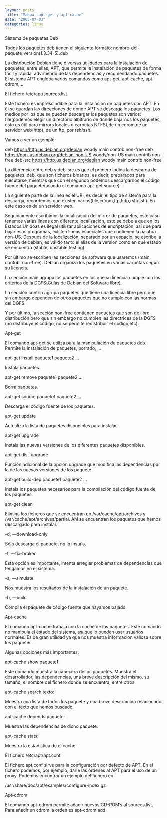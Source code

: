 ```yaml
---
layout: posts
title: "Manual apt-get y apt-cache"
date: "2005-07-03"
categories: linux
---
```


Sistema de paquetes Deb

Todos los paquetes deb tienen el siguiente formato: nombre-del-paquete\_version(1.3.34-5).deb

La distribución Debian tiene diversas utilidades para la instalación de paquetes, entre ellas, APT, que permite la instalación de paquetes de forma fácil y rápida, advirtiendo de las dependencias y recomendando paquetes. El sistema APT engloba varios comandos como apt-get, apt-cache, apt-cdrom,…

El fichero /etc/apt/sources.list

Este fichero es imprescindible para la instalación de paquetes con APT. En él se guardan las direcciones de donde APT se descarga los paquetes. Los medios por los que se pueden descargar los paquetes son varios: file(podemos elegir un directorio albitrario de donde bajarnos los paquetes, esto es útil para mirrors locales o carpetas NTFS),de un cdrom,de un servidor web(http), de un ftp, por rsh/ssh.

Vamos a ver un ejemplo:

deb https://http.us.debian.org/debian woody main contrib non-free deb https://non-us.debian.org/debian-non-US woody/non-US main contrib non-free deb-src https://http.us.debian.org/debian woody main contrib non-free

La diferencia entre deb y deb-src es que el primero indica la descarga de paquetes .deb, que son ficheros binarios, es decir, preparados para ejecutarse, mientras que con el segundo podemos descargarnos el código fuente del paquete(usando el comando apt-get source).

La siguiente parte de la línea es el URI, es decir, el tipo de sistema para la descarga, recordemos que existen varios(file,cdrom,ftp,http,rsh/ssh). En este caso es de un servidor web.

Seguidamente escribimos la localización del mirror de paquetes, este caso tenemos varias líneas con diferente localización, esto se debe a que en los Estados Unidoas es ilegal utilizar aplicaciones de encriptación, así que para bajar esos programas, existen líneas especiales que contienen la palabra non-US. Después de la localización, separado por un espacio, se escribe la versión de debian, es válido tanto el alias de la version como en qué estado se encuentra (stable, unstable,testing).

Por último se escriben las secciones de software que usaremos (main, contrib, non-free). Debian organiza los paquetes en varias carpetas segun su licencia.

La sección main agrupa los paquetes en los que su licencia cumple con los criterios de la DGFS(Guías de Debian del Software libre).

La sección contrib agrupa paquetes que tiene una licencia libre pero que sin embargo dependen de otros paquetes que no cumple con las normas del DGFS.

Y por último, la sección non-free contienen paquetes que son de libre distribución pero que sin embargo no cumplen las directrices de la DGFS (no distribuye el código, no se permite redistribuir el código,etc).

Apt-get

El comando apt-get se utiliza para la manipulación de paquetes deb. Permite la instalación de paquetes, borrado, …

apt-get install paquete1 paquete2 …

Instala paquetes.

apt-get remove paquete1 paquete2 …

Borra paquetes.

apt-get source paquete1 paquete2 …

Descarga el código fuente de los paquetes.

apt-get update

Actualiza la lista de paquetes disponibles para instalar.

apt-get upgrade

Instala las nuevas versiones de los diferentes paquetes disponibles.

apt-get dist-upgrade

Función adicional de la opción upgrade que modifica las dependencias por la de las nuevas versiones de los paquete.

apt-get build-dep paquete1 paquete2 …

Instala los paquetes necesarios para la compilación del código fuente de los paquetes.

apt-get clean

Elimina los ficheros que se encuentran en /var/cache/apt/archives y /var/cache/apt/archives/partial. Ahí se encuentran los paquetes que hemos descargado para instalar.

\-d, —download-only

Sólo descarga el paquete, no lo instala.

\-f, —fix-broken

Esta opción es importante, intenta arreglar problemas de dependencias que tengamos en el sistema.

\-s, —simulate

Nos muestra los resultados de la instalación de un paquete.

\-b, —build

Compila el paquete de código fuente que hayamos bajado.

Apt-cache

El comando apt-cache trabaja con la caché de los paquetes. Este comando no manipula el estado del sistema, así que lo pueden usar usuarios normales. Es de gran utilidad ya que nos muestra información valiosa sobre los paquetes.

Algunas opciones más importantes:

apt-cache show paquete1:

Este comando muestra la cabecera de los paquetes. Muestra el desarrollador, las dependencias, una breve descripción del mismo, su tamaño, el nombre del fichero donde se encuentra, entre otros.

apt-cache search texto:

Muestra una lista de todos los paquete y una breve descripción relacionado con el texto que hemos buscado.

apt-cache depends paquete:

Muestra las dependencias de dicho paquete.

apt-cache stats:

Muestra la estadística de el cache.

El fichero /etc/apt/apt.conf

El fichero apt.conf sirve para la configuración por defecto de APT. En el fichero podemos, por ejemplo, darle las órdenes al APT para el uso de un proxy. Podemos encontrar un ejemplo del fichero en

/usr/share/doc/apt/examples/configure-index.gz

Apt-cdrom

El comando apt-cdrom permite añadir nuevos CD-ROM’s al sources.list. Para añadir un cdrom la orden es apt-cdrom add
